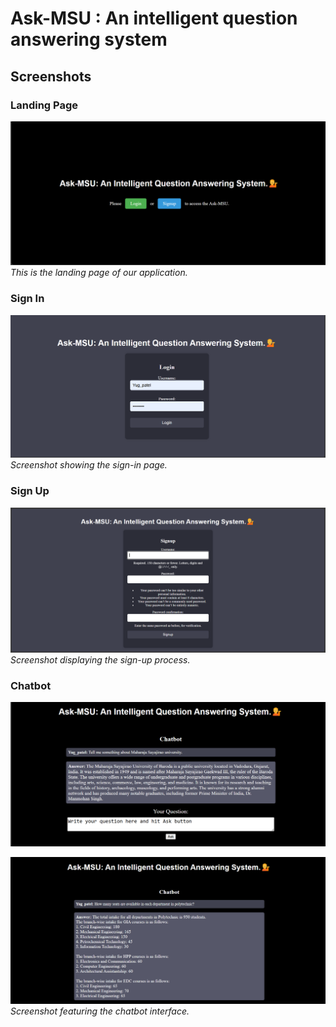 # Ask-MSU : An intelligent question answering system

## Screenshots

### Landing Page
![Landing Page](./screenshots/Landing-page.png)
*This is the landing page of our application.*

### Sign In
![Sign In](./screenshots/sign-in.png)
*Screenshot showing the sign-in page.*

### Sign Up
![Sign Up](./screenshots/sign-up.png)
*Screenshot displaying the sign-up process.*

### Chatbot
![Chatbot](./screenshots/chatbot-1.png)

![Chatbot](./screenshots/chatbot-2.png)
*Screenshot featuring the chatbot interface.*
